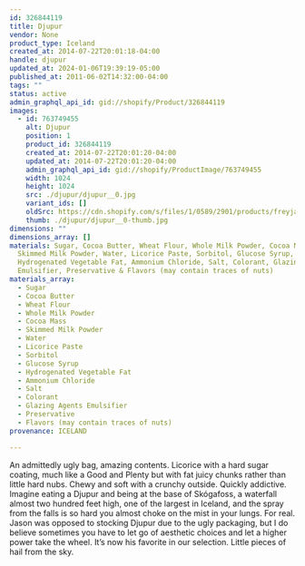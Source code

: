 ```yaml
---
id: 326844119
title: Djupur
vendor: None
product_type: Iceland
created_at: 2014-07-22T20:01:18-04:00
handle: djupur
updated_at: 2024-01-06T19:39:19-05:00
published_at: 2011-06-02T14:32:00-04:00
tags: ""
status: active
admin_graphql_api_id: gid://shopify/Product/326844119
images:
  - id: 763749455
    alt: Djupur
    position: 1
    product_id: 326844119
    created_at: 2014-07-22T20:01:20-04:00
    updated_at: 2014-07-22T20:01:20-04:00
    admin_graphql_api_id: gid://shopify/ProductImage/763749455
    width: 1024
    height: 1024
    src: ./djupur/djupur__0.jpg
    variant_ids: []
    oldSrc: https://cdn.shopify.com/s/files/1/0589/2901/products/freyja_djupur.jpeg?v=1406073680
    thumb: ./djupur/djupur__0-thumb.jpg
dimensions: ""
dimensions_array: []
materials: Sugar, Cocoa Butter, Wheat Flour, Whole Milk Powder, Cocoa Mass,
  Skimmed Milk Powder, Water, Licorice Paste, Sorbitol, Glucose Syrup,
  Hydrogenated Vegetable Fat, Ammonium Chloride, Salt, Colorant, Glazing Agents
  Emulsifier, Preservative & Flavors (may contain traces of nuts)
materials_array:
  - Sugar
  - Cocoa Butter
  - Wheat Flour
  - Whole Milk Powder
  - Cocoa Mass
  - Skimmed Milk Powder
  - Water
  - Licorice Paste
  - Sorbitol
  - Glucose Syrup
  - Hydrogenated Vegetable Fat
  - Ammonium Chloride
  - Salt
  - Colorant
  - Glazing Agents Emulsifier
  - Preservative
  - Flavors (may contain traces of nuts)
provenance: ICELAND

---
```


An admittedly ugly bag, amazing contents. Licorice with a hard sugar coating, much like a Good and Plenty but with fat juicy chunks rather than little hard nubs. Chewy and soft with a crunchy outside. Quickly addictive. Imagine eating a Djupur and being at the base of Skógafoss, a waterfall almost two hundred feet high, one of the largest in Iceland, and the spray from the falls is so hard you almost choke on the mist in your lungs. For real. Jason was opposed to stocking Djupur due to the ugly packaging, but I do believe sometimes you have to let go of aesthetic choices and let a higher power take the wheel. It’s now his favorite in our selection. Little pieces of hail from the sky.